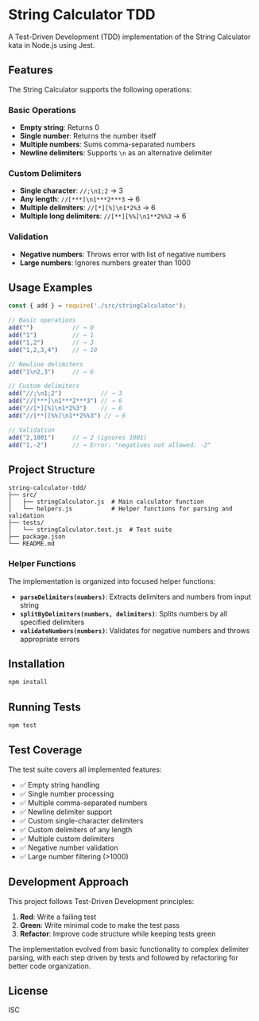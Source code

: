 # String Calculator TDD

A Test-Driven Development (TDD) implementation of the String Calculator kata in Node.js using Jest.

## Features

The String Calculator supports the following operations:

### Basic Operations
- **Empty string**: Returns 0
- **Single number**: Returns the number itself
- **Multiple numbers**: Sums comma-separated numbers
- **Newline delimiters**: Supports `\n` as an alternative delimiter

### Custom Delimiters
- **Single character**: `//;\n1;2` → 3
- **Any length**: `//[***]\n1***2***3` → 6
- **Multiple delimiters**: `//[*][%]\n1*2%3` → 6
- **Multiple long delimiters**: `//[**][%%]\n1**2%%3` → 6

### Validation
- **Negative numbers**: Throws error with list of negative numbers
- **Large numbers**: Ignores numbers greater than 1000

## Usage Examples

```javascript
const { add } = require('./src/stringCalculator');

// Basic operations
add("")           // → 0
add("1")          // → 1
add("1,2")        // → 3
add("1,2,3,4")    // → 10

// Newline delimiters
add("1\n2,3")     // → 6

// Custom delimiters
add("//;\n1;2")           // → 3
add("//[***]\n1***2***3") // → 6
add("//[*][%]\n1*2%3")    // → 6
add("//[**][%%]\n1**2%%3") // → 6

// Validation
add("2,1001")     // → 2 (ignores 1001)
add("1,-2")       // → Error: "negatives not allowed: -2"
```

## Project Structure

```
string-calculator-tdd/
├── src/
│   ├── stringCalculator.js  # Main calculator function
│   └── helpers.js           # Helper functions for parsing and validation
├── tests/
│   └── stringCalculator.test.js  # Test suite
├── package.json
└── README.md
```

### Helper Functions

The implementation is organized into focused helper functions:

- **`parseDelimiters(numbers)`**: Extracts delimiters and numbers from input string
- **`splitByDelimiters(numbers, delimiters)`**: Splits numbers by all specified delimiters
- **`validateNumbers(numbers)`**: Validates for negative numbers and throws appropriate errors

## Installation

```bash
npm install
```

## Running Tests

```bash
npm test
```

## Test Coverage

The test suite covers all implemented features:

- ✅ Empty string handling
- ✅ Single number processing
- ✅ Multiple comma-separated numbers
- ✅ Newline delimiter support
- ✅ Custom single-character delimiters
- ✅ Custom delimiters of any length
- ✅ Multiple custom delimiters
- ✅ Negative number validation
- ✅ Large number filtering (>1000)

## Development Approach

This project follows Test-Driven Development principles:

1. **Red**: Write a failing test
2. **Green**: Write minimal code to make the test pass
3. **Refactor**: Improve code structure while keeping tests green

The implementation evolved from basic functionality to complex delimiter parsing, with each step driven by tests and followed by refactoring for better code organization.

## License

ISC
